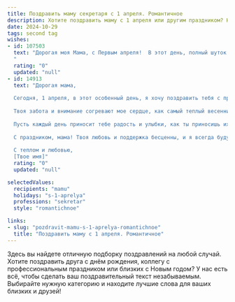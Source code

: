 ```yaml
---
title: Поздравить маму секретаря с 1 апреля. Романтичное
description: Хотите поздравить маму с 1 апреля или другим праздником? Наш ИИ создаст незабываемое поздравление, а вы обязательно выделитесь среди других.  
date: 2024-10-29
tags: second tag
wishes:
- id: 107503
  text: "Дорогая моя Мама, с Первым апреля!  В этот день, полный шуток и улыбок, я хочу сказать тебе самые нежные слова. Ты – мой секретарь в жизни, хранительница моих самых сокровенных тайн, и твой нежный голос – моя самая приятная мелодия. Твоя забота и любовь – это тот самый секрет, который делает мою жизнь счастливой и прекрасной.  Пусть этот день подарит тебе море радости, а каждый последующий – будет наполнен  теплом, счастьем и нашей взаимной любовью.  Я тебя очень люблю!
  "
  rating: "0"
  updated: "null"
- id: 14913
  text: "Дорогая мама,
  
  Сегодня, 1 апреля, в этот особенный день, я хочу поздравить тебя с праздником и выразить всю глубину своей любви и благодарности. Ты не только мама, но и мой надежный секретарь, всегда готовая помочь и поддержать во всех начинаниях.
  
  Твоя забота и внимание согревают мое сердце, как самый теплый весенний солнечный лучик. Твои руки, словно волшебные, создают уют и гармонию вокруг, а твои слова всегда находят правильный ключ к сердцу.
  
  Пусть каждый день приносит тебе радость и улыбки, как ты приносишь их в мою жизнь. Пусть твои дни наполняются любовью, здоровьем и благополучием. Ты - моя самая любимая мама и секретарь, и я благодарен судьбе за то, что ты есть в моей жизни.
  
  С праздником, мама! Твоя любовь и поддержка бесценны, и я всегда буду рядом, чтобы разделить с тобой каждый момент радости и счастья.
  
  С теплом и любовью,
  [Твое имя]"
  rating: "0"
  updated: "null"

selectedValues:
  recipients: "mamu"
  holidays: "s-1-aprelya"
  professions: "sekretar"
  style: "romantichnoe"

links:
- slug: "pozdravit-mamu-s-1-aprelya-romantichnoe"
  title: "Поздравить маму с 1 апреля. Романтичное"
---
```


Здесь вы найдете отличную подборку поздравлений на любой случай.
Хотите поздравить друга с днём рождения, коллегу с профессиональным праздником или близких с Новым годом? У нас есть всё, чтобы сделать ваш поздравительный текст незабываемым. Выбирайте нужную категорию и находите лучшие слова для ваших близких и друзей!
